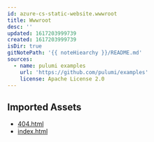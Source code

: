 ```yaml
---
id: azure-cs-static-website.wwwroot
title: Wwwroot
desc: ''
updated: 1617203999739
created: 1617203999739
isDir: true
gitNotePath: '{{ noteHiearchy }}/README.md'
sources:
  - name: pulumi examples
    url: 'https://github.com/pulumi/examples'
    license: Apache License 2.0
---
```

## Imported Assets

- [404.html](/assets/404.html)
- [index.html](/assets/index.html)

